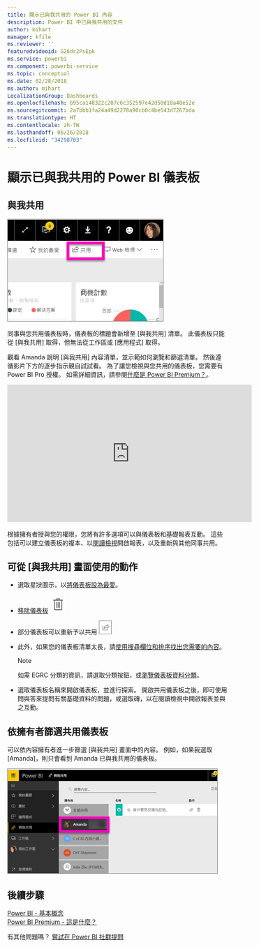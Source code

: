 ```yaml
---
title: 顯示已與我共用的 Power BI 內容
description: Power BI 中已與我共用的文件
author: mihart
manager: kfile
ms.reviewer: ''
featuredvideoid: G26dr2PsEpk
ms.service: powerbi
ms.component: powerbi-service
ms.topic: conceptual
ms.date: 02/28/2018
ms.author: mihart
LocalizationGroup: Dashboards
ms.openlocfilehash: b95ca140322c207c6c352597e42d50d18a48e52e
ms.sourcegitcommit: 2a7bbb1fa24a49d2278a90cb0c4be543d7267bda
ms.translationtype: HT
ms.contentlocale: zh-TW
ms.lasthandoff: 06/26/2018
ms.locfileid: "34298703"
---
```

# <a name="display-the-power-bi-dashboards-that-have-been-shared-with-me"></a>顯示已與我共用的 Power BI 儀表板
## <a name="shared-with-me"></a>與我共用
![共用圖示](media/service-shared-with-me/power-bi-share-dash.png)

同事與您共用儀表板時，儀表板的標題會新增至 [與我共用] 清單。 此儀表板只能從 [與我共用] 取得，但無法從工作區或 [應用程式] 取得。

觀看 Amanda 說明 [與我共用] 內容清單，並示範如何瀏覽和篩選清單。 然後遵循影片下方的逐步指示親自試試看。 為了讓您檢視與您共用的儀表板，您需要有 Power BI Pro 授權。 如需詳細資訊，請參閱[什麼是 Power BI Premium？](service-premium.md)。

<iframe width="560" height="315" src="https://www.youtube.com/embed/G26dr2PsEpk" frameborder="0" allowfullscreen></iframe>

根據擁有者授與您的權限，您將有許多選項可以與儀表板和基礎報表互動。 這些包括可以建立儀表板的複本、以[閱讀檢視](service-reading-view-and-editing-view.md)開啟報表，以及重新與其他同事共用。

## <a name="actions-available-from-the-shared-with-me-screen"></a>可從 [與我共用] 畫面使用的動作
* 選取星狀圖示，以[將儀表板設為最愛](service-dashboard-favorite.md)。
* [移除儀表板](service-delete.md)  ![垃圾桶圖示](media/service-shared-with-me/power-bi-delete-icon.png)
* 部分儀表板可以重新予以共用  ![共用圖示](media/service-shared-with-me/power-bi-share-icon-new.png)
* 此外，如果您的儀表板清單太長，請[使用搜尋欄位和排序找出您需要的內容](service-navigation-search-filter-sort.md)。
  
  > [!NOTE]
  > 如需 EGRC 分類的資訊，請選取分類按鈕，或[瀏覽儀表板資料分類](service-data-classification.md)。
  > 
  > 
* 選取儀表板名稱來開啟儀表板，並進行探索。 開啟共用儀表板之後，即可使用問與答來提問有關基礎資料的問題，或選取磚，以在閱讀檢視中開啟報表並與之互動。

## <a name="filter-shared-dashboards-by-owner"></a>依擁有者篩選共用儀表板
可以依內容擁有者進一步篩選 [與我共用] 畫面中的內容。 例如，如果我選取 [Amanda]，則只會看到 Amanda 已與我共用的儀表板。

![依擁有者篩選的儀表板](media/service-shared-with-me/power-bi-owner.png)

## <a name="next-steps"></a>後續步驟
[Power BI - 基本概念](service-basic-concepts.md)  
[Power BI Premium - 這是什麼？](service-premium.md)  

有其他問題嗎？ [嘗試在 Power BI 社群提問](http://community.powerbi.com/)

